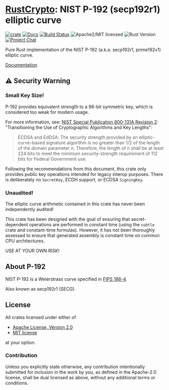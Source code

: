# [RustCrypto]: NIST P-192 (secp192r1) elliptic curve

[![crate][crate-image]][crate-link]
[![Docs][docs-image]][docs-link]
[![Build Status][build-image]][build-link]
![Apache2/MIT licensed][license-image]
![Rust Version][rustc-image]
[![Project Chat][chat-image]][chat-link]

Pure Rust implementation of the NIST P-192 (a.k.a. secp192r1, prime192v1)
elliptic curve.

[Documentation][docs-link]

## ⚠️ Security Warning

### Small Key Size!

P-192 provides equivalent strength to a 96-bit symmetric key, which is
considered too weak for modern usage.

For more information, see:
[NIST Special Publication 800-131A Revision 2]:
"Transitioning the Use of Cryptographic Algorithms and Key Lengths":

> ECDSA and EdDSA: The security strength provided by an elliptic-curve-based
> signature algorithm is no greater than 1/2 of the length of the domain
> parameter n. Therefore, the length of n shall be at least 224 bits to meet
> the minimum security-strength requirement of 112 bits for Federal
> Government use.

Following the recommendations from this document, this crate only provides
public key operations intended for legacy interop purposes. There is
deliberately no `SecretKey`, ECDH support, or ECDSA `SigningKey`.

### Unaudited!

The elliptic curve arithmetic contained in this crate has never been
independently audited!

This crate has been designed with the goal of ensuring that secret-dependent
operations are performed in constant time (using the `subtle` crate and
constant-time formulas). However, it has not been thoroughly assessed to ensure
that generated assembly is constant time on common CPU architectures.

USE AT YOUR OWN RISK!

## About P-192

NIST P-192 is a Weierstrass curve specified in [FIPS 186-4].

Also known as secp192r1 (SECG).

## License

All crates licensed under either of

 * [Apache License, Version 2.0](http://www.apache.org/licenses/LICENSE-2.0)
 * [MIT license](http://opensource.org/licenses/MIT)

at your option.

### Contribution

Unless you explicitly state otherwise, any contribution intentionally submitted
for inclusion in the work by you, as defined in the Apache-2.0 license, shall be
dual licensed as above, without any additional terms or conditions.

[//]: # (badges)

[crate-image]: https://img.shields.io/crates/v/p192
[crate-link]: https://crates.io/crates/p192
[docs-image]: https://docs.rs/p192/badge.svg
[docs-link]: https://docs.rs/p192/
[build-image]: https://github.com/RustCrypto/elliptic-curves/actions/workflows/p192.yml/badge.svg
[build-link]: https://github.com/RustCrypto/elliptic-curves/actions/workflows/p192.yml
[license-image]: https://img.shields.io/badge/license-Apache2.0/MIT-blue.svg
[rustc-image]: https://img.shields.io/badge/rustc-1.85+-blue.svg
[chat-image]: https://img.shields.io/badge/zulip-join_chat-blue.svg
[chat-link]: https://rustcrypto.zulipchat.com/#narrow/stream/260040-elliptic-curves

[//]: # (general links)

[RustCrypto]: https://github.com/rustcrypto/
[NIST Special Publication 800-131A Revision 2]: https://nvlpubs.nist.gov/nistpubs/SpecialPublications/NIST.SP.800-131Ar2.pdf
[FIPS 186-4]: https://csrc.nist.gov/publications/detail/fips/186/4/final
